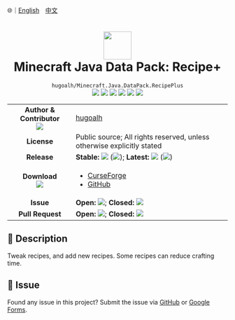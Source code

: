 🌐｜[English](./README.md)　[中文](./README.zh-hant.md)

# <div align="center"><img src="https://i.imgur.com/LRrh4Ms.png" height="64px" /><br />Minecraft Java Data Pack: Recipe+</div>

<div align="center">
  <code>hugoalh/Minecraft.Java.DataPack.RecipePlus</code><br />
  <img src="https://img.shields.io/github/languages/count/hugoalh/Minecraft.Java.DataPack.RecipePlus?style=flat-square&logo=github" />
  <img src="https://img.shields.io/github/languages/top/hugoalh/Minecraft.Java.DataPack.RecipePlus?style=flat-square&logo=github" />
  <img src="https://img.shields.io/github/repo-size/hugoalh/Minecraft.Java.DataPack.RecipePlus?style=flat-square&logo=github" />
  <img src="https://img.shields.io/github/watchers/hugoalh/Minecraft.Java.DataPack.RecipePlus?style=flat-square&logo=github" />
  <img src="https://img.shields.io/github/stars/hugoalh/Minecraft.Java.DataPack.RecipePlus?style=flat-square&logo=github" />
  <img src="https://img.shields.io/github/forks/hugoalh/Minecraft.Java.DataPack.RecipePlus?style=flat-square&logo=github" />
</div>

<table>
  <tr>
    <td align="center">
      <b>Author & Contributor</b><br />
      <img src="https://img.shields.io/github/contributors/hugoalh/Minecraft.Java.DataPack.RecipePlus?style=flat-square&color=000000&label=%20" />
    </td>
    <td><a href="https://github.com/hugoalh">hugoalh</a></td>
  </tr>
  <tr>
    <td align="center"><b>License</b></td>
    <td>Public source; All rights reserved, unless otherwise explicitly stated</td>
  </tr>
  <tr>
    <td align="center"><b>Release</b></td>
    <td>
      <b>Stable: </b><img src="https://img.shields.io/github/release/hugoalh/Minecraft.Java.DataPack.RecipePlus?style=flat-square&color=000000&label=%20" /> (<img src="https://img.shields.io/github/release-date/hugoalh/Minecraft.Java.DataPack.RecipePlus?style=flat-square&color=000000&label=%20" />); <b>Latest: </b><img src="https://img.shields.io/github/release/hugoalh/Minecraft.Java.DataPack.RecipePlus?include_prereleases&style=flat-square&color=000000&label=%20" /> (<img src="https://img.shields.io/github/release-date-pre/hugoalh/Minecraft.Java.DataPack.RecipePlus?style=flat-square&color=000000&label=%20" />)
    </td>
  </tr>
  <tr>
    <td align="center">
      <b>Download</b><br />
      <img src="https://img.shields.io/github/downloads/hugoalh/Minecraft.Java.DataPack.RecipePlus/total?style=flat-square&color=000000&label=%20" />
    </td>
    <td><ul>
      <li><a href="https://www.curseforge.com/minecraft/customization/recipeplus">CurseForge</a></li>
      <li><a href="https://github.com/hugoalh/Minecraft.Java.DataPack.RecipePlus/releases">GitHub</a></li>
    </ul></td>
  </tr>
  <tr>
    <td align="center"><b>Issue</b></td>
    <td>
      <b>Open: </b><img src="https://img.shields.io/github/issues-raw/hugoalh/Minecraft.Java.DataPack.RecipePlus?style=flat-square&color=000000&label=%20" />; <b>Closed: </b><img src="https://img.shields.io/github/issues-closed-raw/hugoalh/Minecraft.Java.DataPack.RecipePlus?style=flat-square&color=000000&label=%20" />
    </td>
  </tr>
  <tr>
    <td align="center"><b>Pull Request</b></td>
    <td>
      <b>Open: </b><img src="https://img.shields.io/github/issues-pr-raw/hugoalh/Minecraft.Java.DataPack.RecipePlus?style=flat-square&color=000000&label=%20" />; <b>Closed: </b><img src="https://img.shields.io/github/issues-pr-closed-raw/hugoalh/Minecraft.Java.DataPack.RecipePlus?style=flat-square&color=000000&label=%20" />
    </td>
  </tr>
</table>

## 📜 Description

Tweak recipes, and add new recipes. Some recipes can reduce crafting time.

## 🐛 Issue

Found any issue in this project? Submit the issue via [GitHub](https://github.com/hugoalh/Minecraft.Java.DataPack.RecipePlus/issues) or [Google Forms](https://docs.google.com/forms/d/e/1FAIpQLSf7THj4zWMeT5vC4Hs3dx9nZLzUy0Tn7bS3unExHTw13g0ZuA/viewform?usp=sf_link).
